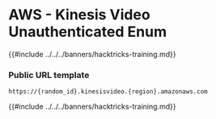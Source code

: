 # AWS - Kinesis Video Unauthenticated Enum

{{#include ../../../banners/hacktricks-training.md}}

### Public URL template

```
https://{random_id}.kinesisvideo.{region}.amazonaws.com
```

{{#include ../../../banners/hacktricks-training.md}}
